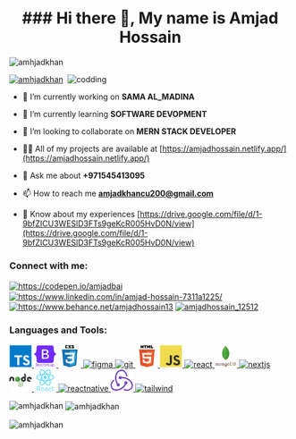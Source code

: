 <h1 align="center">### Hi there 👋, My name is Amjad Hossain</h1>
<p align="left"> <img src="https://komarev.com/ghpvc/?username=amhjadkhan&label=Profile%20views&color=0e75b6&style=flat" alt="amhjadkhan" /> </p>
<img align="right" alt="codding" width="400" src="https://i.makeagif.com/media/4-05-2022/FvBVst.gif"

<p align="left"> <a href="https://github.com/ryo-ma/github-profile-trophy"><img src="https://github-profile-trophy.vercel.app/?username=amhjadkhan" alt="amhjadkhan" /></a> </p>

- 🔭 I’m currently working on **SAMA AL_MADINA**

- 🌱 I’m currently learning **SOFTWARE DEVOPMENT**

- 👯 I’m looking to collaborate on **MERN STACK DEVELOPER**

- 👨‍💻 All of my projects are available at [https://amjadhossain.netlify.app/](https://amjadhossain.netlify.app/)

- 💬 Ask me about **+971545413095**

- 📫 How to reach me **amjadkhancu200@gmail.com**

- 📄 Know about my experiences [https://drive.google.com/file/d/1-9bfZICU3WESlD3FTs9geKcR005HvD0N/view](https://drive.google.com/file/d/1-9bfZICU3WESlD3FTs9geKcR005HvD0N/view)

<h3 align="left">Connect with me:</h3>
<p align="left">
<a href="https://codepen.io/https://codepen.io/amjadbai" target="blank"><img align="center" src="https://raw.githubusercontent.com/rahuldkjain/github-profile-readme-generator/master/src/images/icons/Social/codepen.svg" alt="https://codepen.io/amjadbai" height="30" width="40" /></a>
<a href="https://linkedin.com/in/https://www.linkedin.com/in/amjad-hossain-7311a1225/" target="blank"><img align="center" src="https://raw.githubusercontent.com/rahuldkjain/github-profile-readme-generator/master/src/images/icons/Social/linked-in-alt.svg" alt="https://www.linkedin.com/in/amjad-hossain-7311a1225/" height="30" width="40" /></a>
<a href="https://www.behance.net/https://www.behance.net/amjadhossain13" target="blank"><img align="center" src="https://raw.githubusercontent.com/rahuldkjain/github-profile-readme-generator/master/src/images/icons/Social/behance.svg" alt="https://www.behance.net/amjadhossain13" height="30" width="40" /></a>
<a href="https://discord.gg/amjadhossain_12512" target="blank"><img align="center" src="https://raw.githubusercontent.com/rahuldkjain/github-profile-readme-generator/master/src/images/icons/Social/discord.svg" alt="amjadhossain_12512" height="30" width="40" /></a>
</p>

<h3 align="left">Languages and Tools:</h3>
<a href="https://www.typescriptlang.org/" target="_blank" rel="noreferrer">
  <img src="https://raw.githubusercontent.com/devicons/devicon/master/icons/typescript/typescript-original.svg" alt="typescript" width="40" height="40"/>
</a> <a href="https://getbootstrap.com" target="_blank" rel="noreferrer"> <img src="https://raw.githubusercontent.com/devicons/devicon/master/icons/bootstrap/bootstrap-plain-wordmark.svg" alt="bootstrap" width="40" height="40"/> </a> <a href="https://www.w3schools.com/css/" target="_blank" rel="noreferrer"> <img src="https://raw.githubusercontent.com/devicons/devicon/master/icons/css3/css3-original-wordmark.svg" alt="css3" width="40" height="40"/> </a> <a href="https://www.figma.com/" target="_blank" rel="noreferrer"> <img src="https://www.vectorlogo.zone/logos/figma/figma-icon.svg" alt="figma" width="40" height="40"/> </a> <a href="https://git-scm.com/" target="_blank" rel="noreferrer"> <img src="https://www.vectorlogo.zone/logos/git-scm/git-scm-icon.svg" alt="git" width="40" height="40"/> </a> <a href="https://www.w3.org/html/" target="_blank" rel="noreferrer"> <img src="https://raw.githubusercontent.com/devicons/devicon/master/icons/html5/html5-original-wordmark.svg" alt="html5" width="40" height="40"/> </a> <a href="https://developer.mozilla.org/en-US/docs/Web/JavaScript" target="_blank" rel="noreferrer"> <img src="https://raw.githubusercontent.com/devicons/devicon/master/icons/javascript/javascript-original.svg" alt="javascript" width="40" height="40"/> </a> <a href="https://typescriptlang.org/" target="_blank" rel="noreferrer"> <img src="https://encrypted-tbn0.gstatic.com/images?q=tbn:ANd9GcTusVKNKa3RdNiBl2ecfub9BlDMUfF7mgCdaw&usqp=CAU" alt="react" width="40" height="40"/> </a> <a href="https://www.mongodb.com/" target="_blank" rel="noreferrer"> <img src="https://raw.githubusercontent.com/devicons/devicon/master/icons/mongodb/mongodb-original-wordmark.svg" alt="mongodb" width="40" height="40"/> </a> <a href="https://nextjs.org/" target="_blank" rel="noreferrer"> <img src="https://cdn.worldvectorlogo.com/logos/nextjs-2.svg" alt="nextjs" width="40" height="40"/> </a> <a href="https://nodejs.org" target="_blank" rel="noreferrer"> <img src="https://raw.githubusercontent.com/devicons/devicon/master/icons/nodejs/nodejs-original-wordmark.svg" alt="nodejs" width="40" height="40"/> </a> <a href="https://reactjs.org/" target="_blank" rel="noreferrer"> <img src="https://raw.githubusercontent.com/devicons/devicon/master/icons/react/react-original-wordmark.svg" alt="react" width="40" height="40"/> </a> <a href="https://reactnative.dev/" target="_blank" rel="noreferrer"> <img src="https://reactnative.dev/img/header_logo.svg" alt="reactnative" width="40" height="40"/> </a> <a href="https://redux.js.org" target="_blank" rel="noreferrer"> <img src="https://raw.githubusercontent.com/devicons/devicon/master/icons/redux/redux-original.svg" alt="redux" width="40" height="40"/> </a> <a href="https://tailwindcss.com/" target="_blank" rel="noreferrer"> <img src="https://www.vectorlogo.zone/logos/tailwindcss/tailwindcss-icon.svg" alt="tailwind" width="40" height="40"/> </a> </p>

<p><img align="left" src="https://github-readme-stats.vercel.app/api/top-langs?username=amhjadkhan&show_icons=true&locale=en&layout=compact" alt="amhjadkhan" /></p>

<p>&nbsp;<img align="center" src="https://github-readme-stats.vercel.app/api?username=amhjadkhan&show_icons=true&locale=en" alt="amhjadkhan" /></p>

<p><img align="center" src="https://github-readme-streak-stats.herokuapp.com/?user=amhjadkhan&" alt="amhjadkhan" /></p>
